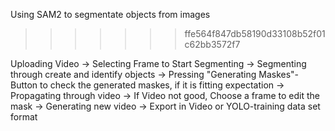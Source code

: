 
Using SAM2 to segmentate objects from images


>>>>>>> ffe564f847db58190d33108b52f01c62bb3572f7

Uploading Video ->
Selecting Frame to Start Segmenting -> 
Segmenting through create and identify objects ->
Pressing "Generating Maskes"-Button to check the generated maskes, if it is fitting expectation ->
Propagating through video ->
If Video not good, Choose a frame to edit the mask ->
Generating new video ->
Export in Video or YOLO-training data set format


